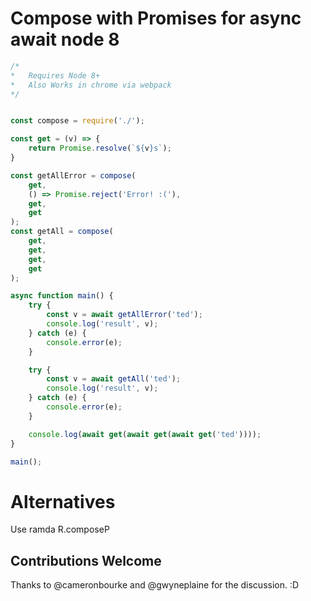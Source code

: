 # Compose with Promises for async await node 8

```js
/*
*   Requires Node 8+
*   Also Works in chrome via webpack
*/


const compose = require('./');

const get = (v) => {
	return Promise.resolve(`${v}s`);
}

const getAllError = compose(
	get,
	() => Promise.reject('Error! :('),
	get,
	get
);
const getAll = compose(
	get,
	get,
	get,
	get
);

async function main() {
	try {
		const v = await getAllError('ted');
		console.log('result', v);
	} catch (e) {
		console.error(e);
	}

	try {
		const v = await getAll('ted');
		console.log('result', v);
	} catch (e) {
		console.error(e);
	}

	console.log(await get(await get(await get('ted'))));
}

main();
```

# Alternatives
Use ramda R.composeP

## Contributions Welcome

Thanks to @cameronbourke and @gwyneplaine for the discussion. :D
